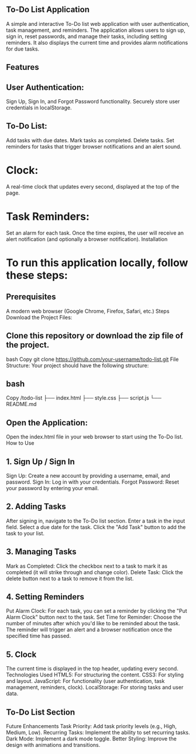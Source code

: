 ## To-Do List Application
A simple and interactive To-Do list web application with user authentication, task management, and reminders. The application allows users to sign up, sign in, reset passwords, and manage their tasks, including setting reminders. It also displays the current time and provides alarm notifications for due tasks.

## Features
## User Authentication:
Sign Up, Sign In, and Forgot Password functionality.
Securely store user credentials in localStorage.
## To-Do List:

Add tasks with due dates.
Mark tasks as completed.
Delete tasks.
Set reminders for tasks that trigger browser notifications and an alert sound.
# Clock:

A real-time clock that updates every second, displayed at the top of the page.
# Task Reminders:

Set an alarm for each task. Once the time expires, the user will receive an alert notification (and optionally a browser notification).
Installation
# To run this application locally, follow these steps:

## Prerequisites
A modern web browser (Google Chrome, Firefox, Safari, etc.)
Steps
Download the Project Files:

## Clone this repository or download the zip file of the project.
bash
Copy
git clone https://github.com/your-username/todo-list.git
File Structure: Your project should have the following structure:

## bash
Copy
/todo-list
  ├── index.html
  ├── style.css
  ├── script.js
  └── README.md
## Open the Application:

Open the index.html file in your web browser to start using the To-Do list.
How to Use
## 1. Sign Up / Sign In
Sign Up: Create a new account by providing a username, email, and password.
Sign In: Log in with your credentials.
Forgot Password: Reset your password by entering your email.
## 2. Adding Tasks
After signing in, navigate to the To-Do list section.
Enter a task in the input field.
Select a due date for the task.
Click the "Add Task" button to add the task to your list.
## 3. Managing Tasks
Mark as Completed: Click the checkbox next to a task to mark it as completed (it will strike through and change color).
Delete Task: Click the delete button next to a task to remove it from the list.
## 4. Setting Reminders
Put Alarm Clock: For each task, you can set a reminder by clicking the "Put Alarm Clock" button next to the task.
Set Time for Reminder: Choose the number of minutes after which you'd like to be reminded about the task.
The reminder will trigger an alert and a browser notification once the specified time has passed.
## 5. Clock
The current time is displayed in the top header, updating every second.
Technologies Used
HTML5: For structuring the content.
CSS3: For styling and layout.
JavaScript: For functionality (user authentication, task management, reminders, clock).
LocalStorage: For storing tasks and user data.

## To-Do List Section

Future Enhancements
Task Priority: Add task priority levels (e.g., High, Medium, Low).
Recurring Tasks: Implement the ability to set recurring tasks.
Dark Mode: Implement a dark mode toggle.
Better Styling: Improve the design with animations and transitions.
 
